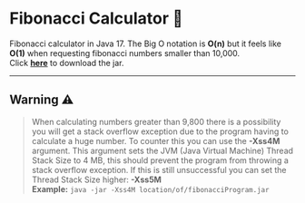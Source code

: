 # Fibonacci Calculator 🧮
Fibonacci calculator in Java 17. The Big O notation is **O(n)** but it feels like **O(1)** when requesting fibonacci numbers smaller than 10,000.  
Click <a href="https://github.com/BastianAsmussen/Fibonacci/blob/main/out/artifacts/Fibonacci_jar/Fibonacci.jar?raw=true">**here**</a> to download the jar.

<hr/>

## Warning ⚠️
> When calculating numbers greater than 9,800 there is a possibility you will get a stack overflow exception due to the program having to calculate a huge number. To counter this you can use the **-Xss4M** argument. This argument sets the JVM (Java Virtual Machine) Thread Stack Size to 4 MB, this should prevent the program from throwing a stack overflow exception. If this is still unsuccessful you can set the Thread Stack Size higher: **-Xss5M**  
**Example:** `java -jar -Xss4M location/of/fibonacciProgram.jar`
